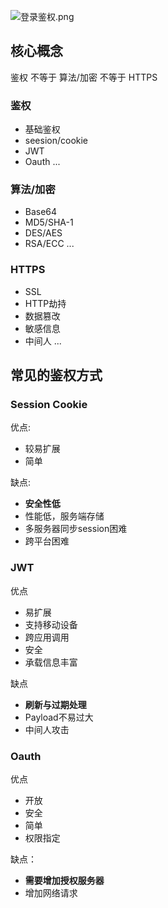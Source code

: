 ![登录鉴权.png](https://i.loli.net/2020/09/20/SJp6B3lERIiQcjO.png)

## 核心概念
鉴权 不等于 算法/加密 不等于 HTTPS

### 鉴权
* 基础鉴权
* seesion/cookie
* JWT
* Oauth
...

### 算法/加密
* Base64
* MD5/SHA-1
* DES/AES
* RSA/ECC
...


### HTTPS
* SSL
* HTTP劫持
* 数据篡改
* 敏感信息
* 中间人
...

## 常见的鉴权方式
### Session Cookie
优点:
* 较易扩展
* 简单

缺点:
* **安全性低**
* 性能低，服务端存储
* 多服务器同步session困难
* 跨平台困难

### JWT
优点
* 易扩展
* 支持移动设备
* 跨应用调用
* 安全
* 承载信息丰富

缺点
* **刷新与过期处理**
* Payload不易过大
* 中间人攻击

### Oauth
优点
* 开放
* 安全
* 简单
* 权限指定

缺点：
* **需要增加授权服务器**
* 增加网络请求

